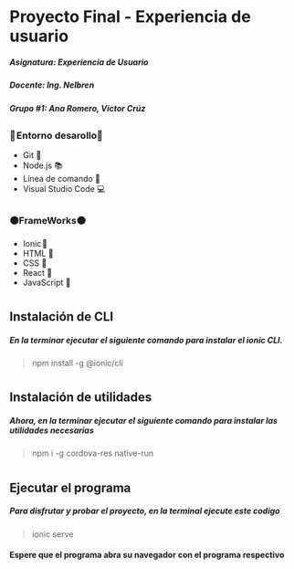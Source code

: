 # Proyecto Final - Experiencia de usuario

#####  Asignatura: *Experiencia de Usuario*

#####  Docente:  *Ing. Nelbren*

#####  Grupo #1:  *Ana Romero, Victor Crúz*
##
### 🔵 Entorno desarollo🔵 
- Git 📗 
- Node.js 📚 
- Línea de comando 👾 
- Visual Studio Code 💻 
##
### 🟠FrameWorks🟠
- Ionic 📃 
- HTML 📄 
- CSS 📜
- React 📝 
- JavaScript 📑 


#
## Instalación de CLI
##### En la terminar ejecutar el siguiente comando para instalar el ionic CLI.
>npm install -g @ionic/cli 

#
## Instalación de utilidades
##### Ahora, en la terminar ejecutar el siguiente comando para instalar las utilidades necesarias
>npm i -g cordova-res native-run

#
## Ejecutar el programa
##### Para disfrutar y probar el proyecto, en la terminal ejecute este codigo
>ionic serve
#### Espere que el programa abra su navegador con el programa respectivo
